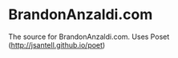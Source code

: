 BrandonAnzaldi.com
==================

The source for BrandonAnzaldi.com. Uses Poset (http://jsantell.github.io/poet)
